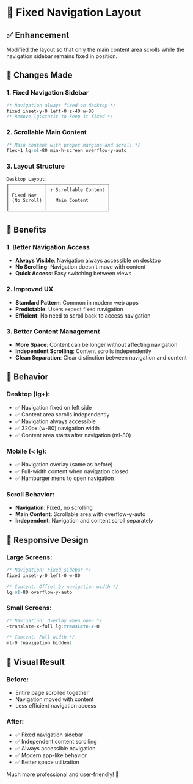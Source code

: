 # 📌 Fixed Navigation Layout

## ✅ Enhancement
Modified the layout so that only the main content area scrolls while the navigation sidebar remains fixed in position.

## 🔧 Changes Made

### 1. Fixed Navigation Sidebar
```css
/* Navigation always fixed on desktop */
fixed inset-y-0 left-0 z-40 w-80
/* Remove lg:static to keep it fixed */
```

### 2. Scrollable Main Content
```css
/* Main content with proper margins and scroll */
flex-1 lg:ml-80 min-h-screen overflow-y-auto
```

### 3. Layout Structure
```
Desktop Layout:
┌─────────────┬──────────────────────┐
│             │ ↕ Scrollable Content │
│ Fixed Nav   │                      │
│ (No Scroll) │   Main Content       │
│             │                      │
└─────────────┴──────────────────────┘
```

## 🎯 Benefits

### 1. Better Navigation Access
- **Always Visible**: Navigation always accessible on desktop
- **No Scrolling**: Navigation doesn't move with content
- **Quick Access**: Easy switching between views

### 2. Improved UX
- **Standard Pattern**: Common in modern web apps
- **Predictable**: Users expect fixed navigation
- **Efficient**: No need to scroll back to access navigation

### 3. Better Content Management
- **More Space**: Content can be longer without affecting navigation
- **Independent Scrolling**: Content scrolls independently
- **Clean Separation**: Clear distinction between navigation and content

## 🚀 Behavior

### Desktop (lg+):
- ✅ Navigation fixed on left side
- ✅ Content area scrolls independently
- ✅ Navigation always accessible
- ✅ 320px (w-80) navigation width
- ✅ Content area starts after navigation (ml-80)

### Mobile (< lg):
- ✅ Navigation overlay (same as before)
- ✅ Full-width content when navigation closed
- ✅ Hamburger menu to open navigation

### Scroll Behavior:
- **Navigation**: Fixed, no scrolling
- **Main Content**: Scrollable area with overflow-y-auto
- **Independent**: Navigation and content scroll separately

## 📱 Responsive Design

### Large Screens:
```css
/* Navigation: Fixed sidebar */
fixed inset-y-0 left-0 w-80

/* Content: Offset by navigation width */
lg:ml-80 overflow-y-auto
```

### Small Screens:
```css
/* Navigation: Overlay when open */
-translate-x-full lg:translate-x-0

/* Content: Full width */
ml-0 (navigation hidden)
```

## 🎨 Visual Result

### Before:
- Entire page scrolled together
- Navigation moved with content
- Less efficient navigation access

### After:
- ✅ Fixed navigation sidebar
- ✅ Independent content scrolling
- ✅ Always accessible navigation
- ✅ Modern app-like behavior
- ✅ Better space utilization

Much more professional and user-friendly! 🎉